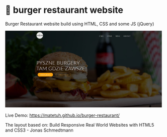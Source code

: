 # 🍔 burger restaurant website

Burger Restaurant website build using HTML, CSS and some JS (jQuery)

<p align="center">
  <img src="./example/1.JPG " alt="Example of burger restauant website" width="738">
</p>

Live Demo: https://matetuh.github.io/burger-restaurant/

The layout based on: Build Responsive Real World Websites with HTML5 and CSS3 - Jonas Schmedtmann
